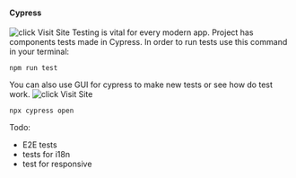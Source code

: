 #### Cypress
![click Visit Site](/Test/Cypress.png)
Testing is vital for every modern app.
Project has components tests made in Cypress.
In order to run tests use this command in your terminal:
```shell
npm run test
```

You can also use GUI for cypress to make new tests or see how do test work.
![click Visit Site](/Test/cypressGui1.png)
```shell
npx cypress open
```

Todo:
* E2E tests
* tests for i18n
* test for responsive 
